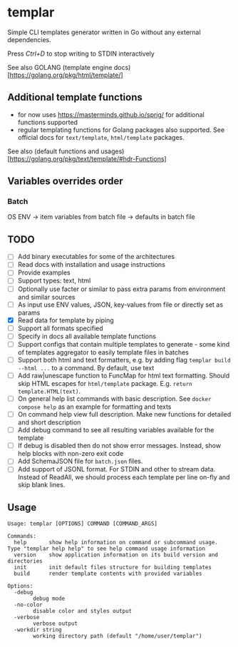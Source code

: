 # templar
Simple CLI templates generator written in Go without any external dependencies.

Press *Ctrl+D* to stop writing to STDIN interactively

See also GOLANG (template engine docs)[https://golang.org/pkg/html/template/]

## Additional template functions
- for now uses https://masterminds.github.io/sprig/ for additional functions supported
- regular templating functions for Golang packages also supported. See official docs for `text/template`, `html/template` packages.

See also (default functions and usages)[https://golang.org/pkg/text/template/#hdr-Functions]

## Variables overrides order
### Batch
OS ENV -> item variables from batch file -> defaults in batch file

## TODO
- [ ] Add binary executables for some of the architectures
- [ ] Read docs with installation and usage instructions
- [ ] Provide examples
- [ ] Support types: text, html
- [ ] Optionally use facter or similar to pass extra params from environment and similar sources
- [ ] As input use ENV values, JSON, key-values from file or directly set as params
- [x] Read data for template by piping
- [ ] Support all formats specified
- [ ] Specify in docs all available template functions
- [ ] Support configs that contain multiple templates to generate - some kind of templates aggregator to easily template files in batches
- [ ] Support both html and text formatters, e.g. by adding flag `templar build --html ...` to a command. By default, use text
- [ ] Add raw|unescape function to FuncMap for html text formatting. Should skip HTML escapes for `html/template` package. E.g. `return template.HTML(text)`.
- [ ] On general help list commands with basic description. See `docker compose help` as an example for formatting and texts
- [ ] On command help view full description. Make new functions for detailed and short description
- [ ] Add debug command to see all resulting variables available for the template
- [ ] If debug is disabled then do not show error messages. Instead, show help blocks with non-zero exit code
- [ ] Add SchemaJSON file for `batch.json` files.
- [ ] Add support of JSONL format. For STDIN and other to stream data. Instead of ReadAll, we should process each template per line on-fly and skip blank lines.

## Usage
```
Usage: templar [OPTIONS] COMMAND [COMMAND_ARGS]

Commands:
  help       show help information on command or subcommand usage. Type "templar help help" to see help command usage information
  version    show application information on its build version and directories
  init       init default files structure for building templates
  build      render template contents with provided variables

Options:
  -debug
        debug mode
  -no-color
        disable color and styles output
  -verbose
        verbose output
  -workdir string
        working directory path (default "/home/user/templar")
```